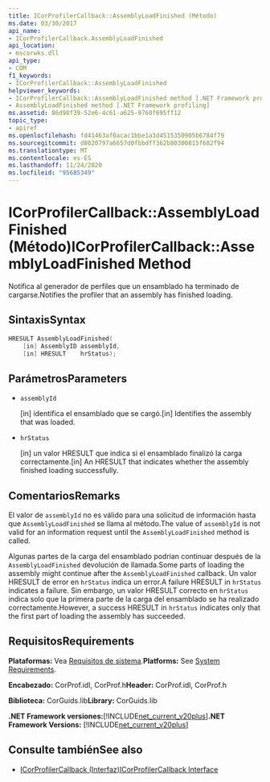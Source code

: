 ```yaml
---
title: ICorProfilerCallback::AssemblyLoadFinished (Método)
ms.date: 03/30/2017
api_name:
- ICorProfilerCallback.AssemblyLoadFinished
api_location:
- mscorwks.dll
api_type:
- COM
f1_keywords:
- ICorProfilerCallback::AssemblyLoadFinished
helpviewer_keywords:
- ICorProfilerCallback::AssemblyLoadFinished method [.NET Framework profiling]
- AssemblyLoadFinished method [.NET Framework profiling]
ms.assetid: 86d98f39-52e6-4c61-a625-9760f695ff12
topic_type:
- apiref
ms.openlocfilehash: fd41463af0acac1bbe1a3d4515350905b6784f79
ms.sourcegitcommit: d8020797a6657d0fbbdff362b80300815f682f94
ms.translationtype: MT
ms.contentlocale: es-ES
ms.lasthandoff: 11/24/2020
ms.locfileid: "95685349"
---
```

# <a name="icorprofilercallbackassemblyloadfinished-method"></a><span data-ttu-id="09940-102">ICorProfilerCallback::AssemblyLoadFinished (Método)</span><span class="sxs-lookup"><span data-stu-id="09940-102">ICorProfilerCallback::AssemblyLoadFinished Method</span></span>

<span data-ttu-id="09940-103">Notifica al generador de perfiles que un ensamblado ha terminado de cargarse.</span><span class="sxs-lookup"><span data-stu-id="09940-103">Notifies the profiler that an assembly has finished loading.</span></span>  
  
## <a name="syntax"></a><span data-ttu-id="09940-104">Sintaxis</span><span class="sxs-lookup"><span data-stu-id="09940-104">Syntax</span></span>  
  
```cpp  
HRESULT AssemblyLoadFinished(  
    [in] AssemblyID assemblyId,  
    [in] HRESULT    hrStatus);  
```  
  
## <a name="parameters"></a><span data-ttu-id="09940-105">Parámetros</span><span class="sxs-lookup"><span data-stu-id="09940-105">Parameters</span></span>

- `assemblyId`

  <span data-ttu-id="09940-106">\[in] identifica el ensamblado que se cargó.</span><span class="sxs-lookup"><span data-stu-id="09940-106">\[in] Identifies the assembly that was loaded.</span></span>

- `hrStatus`

  <span data-ttu-id="09940-107">\[in] un valor HRESULT que indica si el ensamblado finalizó la carga correctamente.</span><span class="sxs-lookup"><span data-stu-id="09940-107">\[in] An HRESULT that indicates whether the assembly finished loading successfully.</span></span>

## <a name="remarks"></a><span data-ttu-id="09940-108">Comentarios</span><span class="sxs-lookup"><span data-stu-id="09940-108">Remarks</span></span>  

 <span data-ttu-id="09940-109">El valor de `assemblyId` no es válido para una solicitud de información hasta que `AssemblyLoadFinished` se llama al método.</span><span class="sxs-lookup"><span data-stu-id="09940-109">The value of `assemblyId` is not valid for an information request until the `AssemblyLoadFinished` method is called.</span></span>  
  
 <span data-ttu-id="09940-110">Algunas partes de la carga del ensamblado podrían continuar después de la `AssemblyLoadFinished` devolución de llamada.</span><span class="sxs-lookup"><span data-stu-id="09940-110">Some parts of loading the assembly might continue after the `AssemblyLoadFinished` callback.</span></span> <span data-ttu-id="09940-111">Un valor HRESULT de error en `hrStatus` indica un error.</span><span class="sxs-lookup"><span data-stu-id="09940-111">A failure HRESULT in `hrStatus` indicates a failure.</span></span> <span data-ttu-id="09940-112">Sin embargo, un valor HRESULT correcto en `hrStatus` indica solo que la primera parte de la carga del ensamblado se ha realizado correctamente.</span><span class="sxs-lookup"><span data-stu-id="09940-112">However, a success HRESULT in `hrStatus` indicates only that the first part of loading the assembly has succeeded.</span></span>  
  
## <a name="requirements"></a><span data-ttu-id="09940-113">Requisitos</span><span class="sxs-lookup"><span data-stu-id="09940-113">Requirements</span></span>  

 <span data-ttu-id="09940-114">**Plataformas:** Vea [Requisitos de sistema](../../get-started/system-requirements.md).</span><span class="sxs-lookup"><span data-stu-id="09940-114">**Platforms:** See [System Requirements](../../get-started/system-requirements.md).</span></span>  
  
 <span data-ttu-id="09940-115">**Encabezado:** CorProf.idl, CorProf.h</span><span class="sxs-lookup"><span data-stu-id="09940-115">**Header:** CorProf.idl, CorProf.h</span></span>  
  
 <span data-ttu-id="09940-116">**Biblioteca:** CorGuids.lib</span><span class="sxs-lookup"><span data-stu-id="09940-116">**Library:** CorGuids.lib</span></span>  
  
 <span data-ttu-id="09940-117">**.NET Framework versiones:**[!INCLUDE[net_current_v20plus](../../../../includes/net-current-v20plus-md.md)]</span><span class="sxs-lookup"><span data-stu-id="09940-117">**.NET Framework Versions:** [!INCLUDE[net_current_v20plus](../../../../includes/net-current-v20plus-md.md)]</span></span>  
  
## <a name="see-also"></a><span data-ttu-id="09940-118">Consulte también</span><span class="sxs-lookup"><span data-stu-id="09940-118">See also</span></span>

- [<span data-ttu-id="09940-119">ICorProfilerCallback (Interfaz)</span><span class="sxs-lookup"><span data-stu-id="09940-119">ICorProfilerCallback Interface</span></span>](icorprofilercallback-interface.md)
